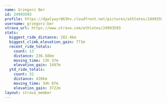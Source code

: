 ```yaml
---
name: Grzegorz Ber
id: 24993593
profile: https://dgalywyr863hv.cloudfront.net/pictures/athletes/24993593/7453165/11/large.jpg
username: grzegorz-ber
strava_url: https://www.strava.com/athletes/24993593
stats:
  biggest_ride_distance: 202.4km
  biggest_climb_elevation_gain: 771m
  recent_ride_totals:
    count: 13
    distance: 236.58km
    moving_time: 13h 37m
    elevation_gain: 1497m
  ytd_ride_totals:
    count: 32
    distance: 439km
    moving_time: 34h 07m
    elevation_gain: 3722m
layout: strava_member
--- 
```

